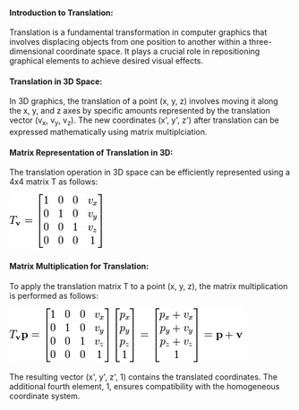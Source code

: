#### Introduction to Translation:
Translation is a fundamental transformation in computer graphics that involves displacing objects from one position to another within a three-dimensional coordinate space. It plays a crucial role in repositioning graphical elements to achieve desired visual effects.

#### Translation in 3D Space:
In 3D graphics, the translation of a point (x, y, z) involves moving it along the x, y, and z axes by specific amounts represented by the translation vector (v<sub>x</sub>, v<sub>y</sub>, v<sub>z</sub>). The new coordinates (x', y', z') after translation can be expressed mathematically using matrix multiplciation.

#### Matrix Representation of Translation in 3D:
The translation operation in 3D space can be efficiently represented using a 4x4 matrix T as follows:

<img src="/images/translation-matrix.png">

#### Matrix Multiplication for Translation:
To apply the translation matrix T to a point (x, y, z), the matrix multiplication is performed as follows:

<img src="/images/point_translation.png">

The resulting vector (x', y', z', 1) contains the translated coordinates. The additional fourth element, 1, ensures compatibility with the homogeneous coordinate system.